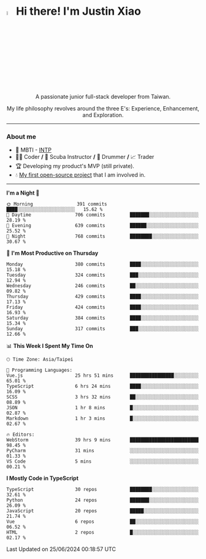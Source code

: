 # <img src="https://media.giphy.com/media/hvRJCLFzcasrR4ia7z/giphy.gif" width="5%">Hi there! I'm Justin Xiao
<p align="center">A passionate junior full-stack developer from Taiwan.  </p>
<p align="center">My life philosophy revolves around the three E's: Experience, Enhancement, and Exploration.</p>

---
### About me
- 👀 MBTI - [INTP](https://www.16personalities.com/intp-personality)
- 👨‍💻 Coder **/** 🤿 Scuba Instructor **/** 🥁 Drummer **/** 📈 Trader
- 🏆 Developing my product's MVP (still private).
- 💧 [My first open-source project](https://github.com/Game-as-a-Service/Game-Lobby-Web) that I am involved in.

---
<!--START_SECTION:waka-->
**I'm a Night 🦉** 

```text
🌞 Morning                391 commits         ████░░░░░░░░░░░░░░░░░░░░░   15.62 % 
🌆 Daytime                706 commits         ███████░░░░░░░░░░░░░░░░░░   28.19 % 
🌃 Evening                639 commits         ██████░░░░░░░░░░░░░░░░░░░   25.52 % 
🌙 Night                  768 commits         ████████░░░░░░░░░░░░░░░░░   30.67 % 
```
📅 **I'm Most Productive on Thursday** 

```text
Monday                   380 commits         ████░░░░░░░░░░░░░░░░░░░░░   15.18 % 
Tuesday                  324 commits         ███░░░░░░░░░░░░░░░░░░░░░░   12.94 % 
Wednesday                246 commits         ██░░░░░░░░░░░░░░░░░░░░░░░   09.82 % 
Thursday                 429 commits         ████░░░░░░░░░░░░░░░░░░░░░   17.13 % 
Friday                   424 commits         ████░░░░░░░░░░░░░░░░░░░░░   16.93 % 
Saturday                 384 commits         ████░░░░░░░░░░░░░░░░░░░░░   15.34 % 
Sunday                   317 commits         ███░░░░░░░░░░░░░░░░░░░░░░   12.66 % 
```


📊 **This Week I Spent My Time On** 

```text
🕑︎ Time Zone: Asia/Taipei

💬 Programming Languages: 
Vue.js                   25 hrs 51 mins      ████████████████░░░░░░░░░   65.01 % 
TypeScript               6 hrs 24 mins       ████░░░░░░░░░░░░░░░░░░░░░   16.09 % 
SCSS                     3 hrs 32 mins       ██░░░░░░░░░░░░░░░░░░░░░░░   08.89 % 
JSON                     1 hr 8 mins         █░░░░░░░░░░░░░░░░░░░░░░░░   02.87 % 
Markdown                 1 hr 3 mins         █░░░░░░░░░░░░░░░░░░░░░░░░   02.67 % 

🔥 Editors: 
WebStorm                 39 hrs 9 mins       █████████████████████████   98.45 % 
PyCharm                  31 mins             ░░░░░░░░░░░░░░░░░░░░░░░░░   01.33 % 
VS Code                  5 mins              ░░░░░░░░░░░░░░░░░░░░░░░░░   00.21 % 
```

**I Mostly Code in TypeScript** 

```text
TypeScript               30 repos            ████████░░░░░░░░░░░░░░░░░   32.61 % 
Python                   24 repos            ███████░░░░░░░░░░░░░░░░░░   26.09 % 
JavaScript               20 repos            █████░░░░░░░░░░░░░░░░░░░░   21.74 % 
Vue                      6 repos             ██░░░░░░░░░░░░░░░░░░░░░░░   06.52 % 
HTML                     2 repos             █░░░░░░░░░░░░░░░░░░░░░░░░   02.17 % 
```




 Last Updated on 25/06/2024 00:18:57 UTC
<!--END_SECTION:waka-->
